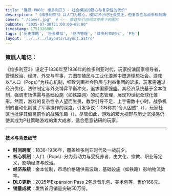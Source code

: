 ```yaml
---
title: "展品 #008: 维多利亚3 - 社会模拟的野心与复杂性的代价"
description: "《维多利亚3》以人口为核心，模拟19世纪社会变迁，但复杂性与战争机制简化造成体验两极。"
cover: "./cover.jpg"  # <-- 像这样引用同文件夹下的图片
pubDate: "2025-07-30T21:00:00+08:00"
timestamp: 1751326800
tags: ['历史策略', '社会模拟', '经济管理', '维多利亚时代', 'P社']
layout: '../../../layouts/Layout.astro'
---
```


### 策展人笔记：

《维多利亚3》设定于1836年至1936年的维多利亚时代，玩家扮演国家领导者，管理政治、经济、外交与军事，力图在殖民与工业化浪潮中塑造理想社会。游戏以“人口（Pops）”为核心机制，细致刻画社会阶层与利益集团的诉求，玩家需通过经济优化、法律制定与外交博弈平衡冲突，追求国家强盛。其经济系统基于金本位制，强调市场供需与基础设施（如铁路网）的动态管理，展现19世纪全球化雏形。然而，游戏的复杂性令人望而生畏，教学引导不足，上手需数十小时。战争机制的自动化削减了军事操作的深度，引发争议：IGN称其“令人困惑”（），玩家社区也批评其偏离前作的战略乐趣（）。尽管如此，游戏的宏大视野与历史沉浸感仍使其成为P社策略游戏的集大成者，适合愿意钻研的玩家。[](https://zh.wikipedia.org/zh-hans/%25E7%25B6%25AD%25E5%25A4%259A%25E5%2588%25A9%25E4%25BA%259E3)[](https://www.douban.com/review/16038365/)

---

#### 技术与背景细节

- **时间跨度**：1836-1936年，覆盖维多利亚时代及一战前夕。
- **核心机制**：人口（Pops）分为劳动力与受抚养者，由文化、宗教、职业等定义，影响经济与政治。
- **经济系统**：金本位制，市场价格随供需波动，基础设施（如铁路）影响物流效率。
- **DLC更新**：2025年Expansion Pass 2包含音乐包、美术包等，售价168元。
- **销量成就**：发售首月销量突破50万份。